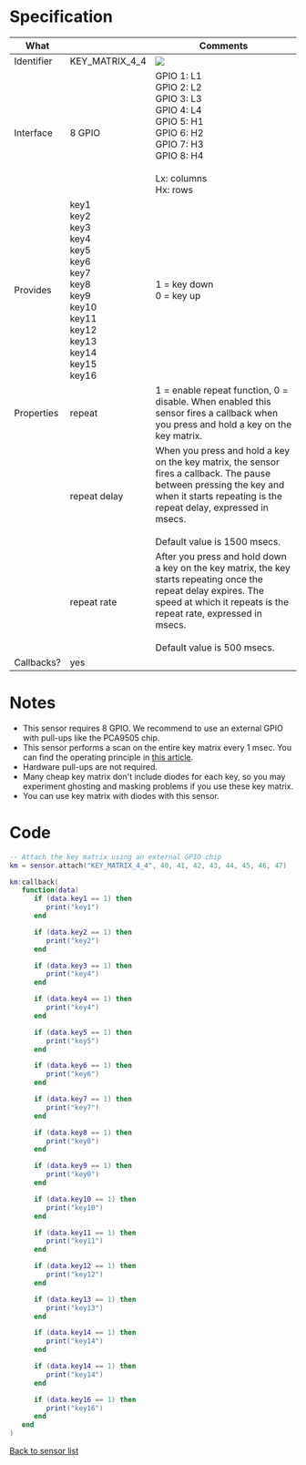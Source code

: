 # Specification

| What         |                | Comments                   |
|--------------|----------------|----------------------------|
| Identifier   | KEY_MATRIX_4_4 | ![](http://git.whitecatboard.org/key_matrix_4_4.png) |
| Interface    | 8 GPIO         | GPIO 1: L1<br/>GPIO 2: L2<br/>GPIO 3: L3<br/>GPIO 4: L4<br/>GPIO 5: H1<br/>GPIO 6: H2<br/>GPIO 7: H3<br/>GPIO 8: H4<br/><br/>Lx: columns<br/>Hx: rows |
| Provides     | key1<br/>key2<br/>key3<br/>key4<br/>key5<br/>key6<br/>key7<br/>key8<br/>key9<br/>key10<br/>key11<br/>key12<br/>key13<br/>key14<br/>key15<br/>key16<br/>             | 1 = key down<br/>0 = key up|
| Properties   | repeat           | 1 = enable repeat function, 0 = disable. When enabled this sensor fires a callback when you press and hold a key on the key matrix.                            |
|              | repeat delay     | When you press and hold a key on the key matrix, the sensor fires a callback. The pause between pressing the key and when it starts repeating is the repeat delay, expressed in msecs.<br/><br/>Default value is 1500 msecs.
|              | repeat rate      | After you press and hold down a key on the key matrix, the key starts repeating once the repeat delay expires. The speed at which it repeats is the repeat rate, expressed in msecs.<br/><br/>Default value is 500 msecs.
| Callbacks?   | yes            | |


# Notes

* This sensor requires 8 GPIO. We recommend to use an external GPIO with pull-ups like the PCA9505 chip.
* This sensor performs a scan on the entire key matrix every 1 msec. You can find the operating principle in [this article](http://pcbheaven.com/wikipages/How_Key_Matrices_Works/).
* Hardware pull-ups are not required.
* Many cheap key matrix don't include diodes for each key, so you may experiment ghosting and masking problems if you use these key matrix.
* You can use key matrix with diodes with this sensor.

# Code

```lua
-- Attach the key matrix using an external GPIO chip
km = sensor.attach("KEY_MATRIX_4_4", 40, 41, 42, 43, 44, 45, 46, 47)

km:callback(
   function(data)
      if (data.key1 == 1) then
	     print("key1")
	  end

      if (data.key2 == 1) then
	     print("key2")
	  end

      if (data.key3 == 1) then
	     print("key4")
	  end

      if (data.key4 == 1) then
	     print("key4")
	  end

      if (data.key5 == 1) then
	     print("key5")
	  end

      if (data.key6 == 1) then
	     print("key6")
	  end

      if (data.key7 == 1) then
	     print("key7")
	  end

      if (data.key8 == 1) then
	     print("key8")
	  end

      if (data.key9 == 1) then
	     print("key0")
	  end

      if (data.key10 == 1) then
	     print("key10")
	  end

      if (data.key11 == 1) then
	     print("key11")
	  end

      if (data.key12 == 1) then
	     print("key12")
	  end

      if (data.key13 == 1) then
	     print("key13")
	  end

      if (data.key14 == 1) then
	     print("key14")
	  end

      if (data.key14 == 1) then
	     print("key14")
	  end

      if (data.key16 == 1) then
	     print("key16")
	  end
   end
)
```

[Back to sensor list](https://github.com/whitecatboard/Lua-RTOS-ESP32/wiki/Sensor-module#supported-sensors)